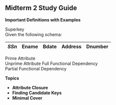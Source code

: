 ## Midterm 2 Study Guide  

__Important Definitions with Examples__  

Superkey  
Given the following schema: 

|_**SSn**_|Ename|Bdate|Address|Dnumber|
|---|---|---|---|---|  

Prime Attribute  
Unprime Attribute 
Full Functional Dependency  
Partial Functional Dependency  


__Topics__
 - __Attribute Closure__  
 - __Finding Candidate Keys__  
 - __Minimal Cover__  
 
 
 
